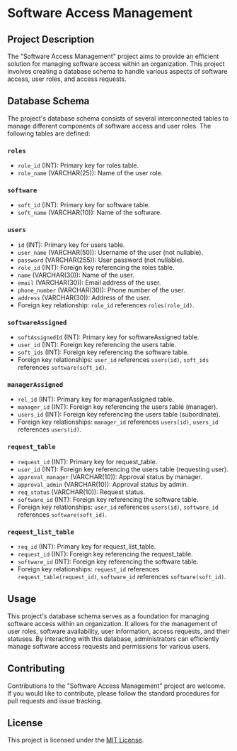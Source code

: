 # Software Access Management

## Project Description

The "Software Access Management" project aims to provide an efficient solution for managing software access within an organization. This project involves creating a database schema to handle various aspects of software access, user roles, and access requests.

## Database Schema

The project's database schema consists of several interconnected tables to manage different components of software access and user roles. The following tables are defined:

### `roles`

- `role_id` (INT): Primary key for roles table.
- `role_name` (VARCHAR(25)): Name of the user role.

### `software`

- `soft_id` (INT): Primary key for software table.
- `soft_name` (VARCHAR(10)): Name of the software.

### `users`

- `id` (INT): Primary key for users table.
- `user_name` (VARCHAR(50)): Username of the user (not nullable).
- `password` (VARCHAR(255)): User password (not nullable).
- `role_id` (INT): Foreign key referencing the roles table.
- `name` (VARCHAR(30)): Name of the user.
- `email` (VARCHAR(30)): Email address of the user.
- `phone_number` (VARCHAR(30)): Phone number of the user.
- `address` (VARCHAR(30)): Address of the user.
- Foreign key relationship: `role_id` references `roles(role_id)`.

### `softwareAssigned`

- `softAssignedId` (INT): Primary key for softwareAssigned table.
- `user_id` (INT): Foreign key referencing the users table.
- `soft_ids` (INT): Foreign key referencing the software table.
- Foreign key relationships: `user_id` references `users(id)`, `soft_ids` references `software(soft_id)`.

### `managerAssigned`

- `rel_id` (INT): Primary key for managerAssigned table.
- `manager_id` (INT): Foreign key referencing the users table (manager).
- `users_id` (INT): Foreign key referencing the users table (subordinate).
- Foreign key relationships: `manager_id` references `users(id)`, `users_id` references `users(id)`.

### `request_table`

- `request_id` (INT): Primary key for request_table.
- `user_id` (INT): Foreign key referencing the users table (requesting user).
- `approval_manager` (VARCHAR(10)): Approval status by manager.
- `approval_admin` (VARCHAR(10)): Approval status by admin.
- `req_status` (VARCHAR(10)): Request status.
- `software_id` (INT): Foreign key referencing the software table.
- Foreign key relationships: `user_id` references `users(id)`, `software_id` references `software(soft_id)`.

### `request_list_table`

- `req_id` (INT): Primary key for request_list_table.
- `request_id` (INT): Foreign key referencing the request_table.
- `software_id` (INT): Foreign key referencing the software table.
- Foreign key relationships: `request_id` references `request_table(request_id)`, `software_id` references `software(soft_id)`.

## Usage

This project's database schema serves as a foundation for managing software access within an organization. It allows for the management of user roles, software availability, user information, access requests, and their statuses. By interacting with this database, administrators can efficiently manage software access requests and permissions for various users.

## Contributing

Contributions to the "Software Access Management" project are welcome. If you would like to contribute, please follow the standard procedures for pull requests and issue tracking.

## License

This project is licensed under the [MIT License](LICENSE).
